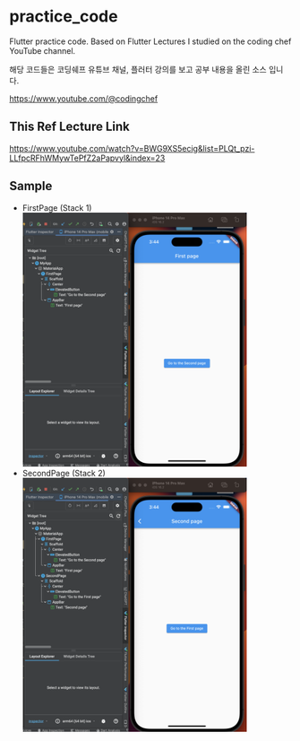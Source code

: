 # practice_code

Flutter practice code.
Based on Flutter Lectures I studied on the coding chef YouTube channel.

해당 코드들은 코딩쉐프 유튜브 채널, 플러터 강의를 보고 공부 내용을 올린 소스 입니다.

https://www.youtube.com/@codingchef

## This Ref Lecture Link
https://www.youtube.com/watch?v=BWG9XS5ecig&list=PLQt_pzi-LLfpcRFhWMywTePfZ2aPapvyl&index=23

## Sample
* FirstPage (Stack 1)
  <img src="./assets/sample1.png" width="400">
* SecondPage (Stack 2)
  <img src="./assets/sample2.png" width="400">